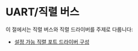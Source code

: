 # UART/직렬 버스

이 절에서는 직렬 버스와 직렬 드라이버를 주제로 다룹니다:

* [설정 가능 직렬 포트 드라이버 구성](../uart/user_configurable_serial_driver.md)

